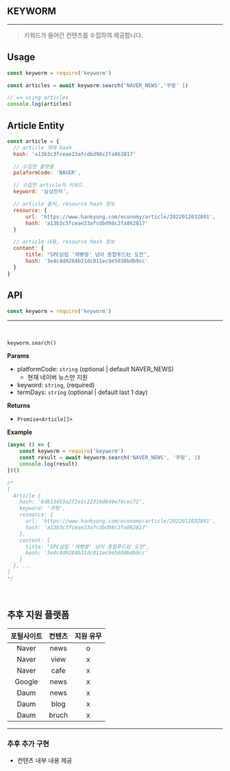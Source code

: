 ## KEYWORM
---
> 키워드가 들어간 컨텐츠를 수집하여 제공합니다. 

## Usage
```js
const keyworm = require('keyworm')

const articles = await keyworm.search('NAVER_NEWS','쿠팡' 1)

// => using articles
console.log(articles)
```

## Article Entity
``` js
const article = {
  // article 객체 hash
  hash: 'a13b3c3fceae23afcdbd98c2fa862817'

  // 수집한 플랫폼 
  palaformCode: 'NAVER',

  // 수집한 article의 키워드
  keyword: '삼성전자',

  // article 출처, resource hash 정보
  resource: {
      url: 'https://www.hankyung.com/economy/article/2022012032891',
      hash: 'a13b3c3fceae23afcdbd98c2fa862817'
  }

  // article 내용, resource hash 정보 
  content: {
      title: "SPC삼립 '제빵왕' 넘어 종합푸드社 도전",
      hash: '3e4c4d9284b31dc011ec9e5030bdb9cc'
  }  
}
```


## API
```js
const keyworm = require('keyworm')
```
---------------------------------
</br>


`keyworm.search()`

__Params__ 
* platformCode: `string` (optional | default NAVER_NEWS)
  * 현재 네이버 뉴스만 지원
* keyword: `string`, (required)
* termDays: `string` (optional | default last 1 day)

__Returns__ 
* `Promise<Article[]>`

__Example__
```js
(async () => {
    const keyworm = require('keyworm')
    const result = await keyworm.search('NAVER_NEWS', '쿠팡', 1)
    console.log(result)
})()

/*
[
  Article {
    hash: '6d813453a2f2e1c22310d649e74cec72',
    keyword: '쿠팡',
    resource: {
      url: 'https://www.hankyung.com/economy/article/2022012032891',
      hash: 'a13b3c3fceae23afcdbd98c2fa862817'
    },
    content: {
      title: "SPC삼립 '제빵왕' 넘어 종합푸드社 도전",
      hash: '3e4c4d9284b31dc011ec9e5030bdb9cc'
    }
  }, ...
]
*/

```
</br>

## 추후 지원 플랫폼

|**포털사이트**|**컨텐츠**|**지원 유무**|
|:-------:|:-----:|:-------:|
| Naver | news | o |
| Naver | view | x |
| Naver | cafe | x |
| Google | news | x |
| Daum | news | x |
| Daum | blog | x |
| Daum | bruch | x |


---------------------------------

### 추후 추가 구현
* 컨텐츠 내부 내용 제공
